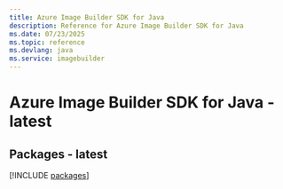 ```yaml
---
title: Azure Image Builder SDK for Java
description: Reference for Azure Image Builder SDK for Java
ms.date: 07/23/2025
ms.topic: reference
ms.devlang: java
ms.service: imagebuilder
---
```

# Azure Image Builder SDK for Java - latest
## Packages - latest
[!INCLUDE [packages](image-builder-index.md)]